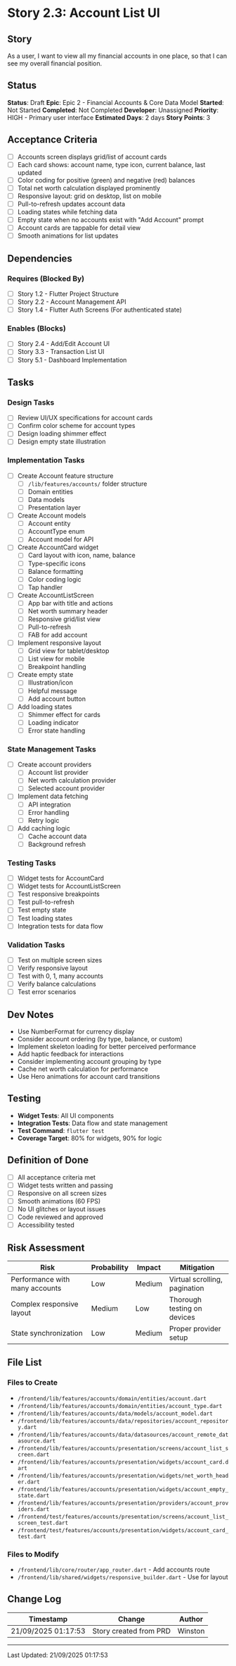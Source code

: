 # Story 2.3: Account List UI

## Story
As a user,
I want to view all my financial accounts in one place,
so that I can see my overall financial position.

## Status
**Status**: Draft
**Epic**: Epic 2 - Financial Accounts & Core Data Model
**Started**: Not Started
**Completed**: Not Completed
**Developer**: Unassigned
**Priority**: HIGH - Primary user interface
**Estimated Days**: 2 days
**Story Points**: 3

## Acceptance Criteria
- [ ] Accounts screen displays grid/list of account cards
- [ ] Each card shows: account name, type icon, current balance, last updated
- [ ] Color coding for positive (green) and negative (red) balances
- [ ] Total net worth calculation displayed prominently
- [ ] Responsive layout: grid on desktop, list on mobile
- [ ] Pull-to-refresh updates account data
- [ ] Loading states while fetching data
- [ ] Empty state when no accounts exist with "Add Account" prompt
- [ ] Account cards are tappable for detail view
- [ ] Smooth animations for list updates

## Dependencies
### Requires (Blocked By)
- [ ] Story 1.2 - Flutter Project Structure
- [ ] Story 2.2 - Account Management API
- [ ] Story 1.4 - Flutter Auth Screens (For authenticated state)

### Enables (Blocks)
- [ ] Story 2.4 - Add/Edit Account UI
- [ ] Story 3.3 - Transaction List UI
- [ ] Story 5.1 - Dashboard Implementation

## Tasks

### Design Tasks
- [ ] Review UI/UX specifications for account cards
- [ ] Confirm color scheme for account types
- [ ] Design loading shimmer effect
- [ ] Design empty state illustration

### Implementation Tasks
- [ ] Create Account feature structure
  - [ ] `/lib/features/accounts/` folder structure
  - [ ] Domain entities
  - [ ] Data models
  - [ ] Presentation layer
- [ ] Create Account models
  - [ ] Account entity
  - [ ] AccountType enum
  - [ ] Account model for API
- [ ] Create AccountCard widget
  - [ ] Card layout with icon, name, balance
  - [ ] Type-specific icons
  - [ ] Balance formatting
  - [ ] Color coding logic
  - [ ] Tap handler
- [ ] Create AccountListScreen
  - [ ] App bar with title and actions
  - [ ] Net worth summary header
  - [ ] Responsive grid/list view
  - [ ] Pull-to-refresh
  - [ ] FAB for add account
- [ ] Implement responsive layout
  - [ ] Grid view for tablet/desktop
  - [ ] List view for mobile
  - [ ] Breakpoint handling
- [ ] Create empty state
  - [ ] Illustration/icon
  - [ ] Helpful message
  - [ ] Add account button
- [ ] Add loading states
  - [ ] Shimmer effect for cards
  - [ ] Loading indicator
  - [ ] Error state handling

### State Management Tasks
- [ ] Create account providers
  - [ ] Account list provider
  - [ ] Net worth calculation provider
  - [ ] Selected account provider
- [ ] Implement data fetching
  - [ ] API integration
  - [ ] Error handling
  - [ ] Retry logic
- [ ] Add caching logic
  - [ ] Cache account data
  - [ ] Background refresh

### Testing Tasks
- [ ] Widget tests for AccountCard
- [ ] Widget tests for AccountListScreen
- [ ] Test responsive breakpoints
- [ ] Test pull-to-refresh
- [ ] Test empty state
- [ ] Test loading states
- [ ] Integration tests for data flow

### Validation Tasks
- [ ] Test on multiple screen sizes
- [ ] Verify responsive layout
- [ ] Test with 0, 1, many accounts
- [ ] Verify balance calculations
- [ ] Test error scenarios

## Dev Notes
- Use NumberFormat for currency display
- Consider account ordering (by type, balance, or custom)
- Implement skeleton loading for better perceived performance
- Add haptic feedback for interactions
- Consider implementing account grouping by type
- Cache net worth calculation for performance
- Use Hero animations for account card transitions

## Testing
- **Widget Tests**: All UI components
- **Integration Tests**: Data flow and state management
- **Test Command**: `flutter test`
- **Coverage Target**: 80% for widgets, 90% for logic

## Definition of Done
- [ ] All acceptance criteria met
- [ ] Widget tests written and passing
- [ ] Responsive on all screen sizes
- [ ] Smooth animations (60 FPS)
- [ ] No UI glitches or layout issues
- [ ] Code reviewed and approved
- [ ] Accessibility tested

## Risk Assessment
| Risk | Probability | Impact | Mitigation |
|------|------------|--------|------------|
| Performance with many accounts | Low | Medium | Virtual scrolling, pagination |
| Complex responsive layout | Medium | Low | Thorough testing on devices |
| State synchronization | Low | Medium | Proper provider setup |

## File List
### Files to Create
- `/frontend/lib/features/accounts/domain/entities/account.dart`
- `/frontend/lib/features/accounts/domain/entities/account_type.dart`
- `/frontend/lib/features/accounts/data/models/account_model.dart`
- `/frontend/lib/features/accounts/data/repositories/account_repository.dart`
- `/frontend/lib/features/accounts/data/datasources/account_remote_datasource.dart`
- `/frontend/lib/features/accounts/presentation/screens/account_list_screen.dart`
- `/frontend/lib/features/accounts/presentation/widgets/account_card.dart`
- `/frontend/lib/features/accounts/presentation/widgets/net_worth_header.dart`
- `/frontend/lib/features/accounts/presentation/widgets/account_empty_state.dart`
- `/frontend/lib/features/accounts/presentation/providers/account_providers.dart`
- `/frontend/test/features/accounts/presentation/screens/account_list_screen_test.dart`
- `/frontend/test/features/accounts/presentation/widgets/account_card_test.dart`

### Files to Modify
- `/frontend/lib/core/router/app_router.dart` - Add accounts route
- `/frontend/lib/shared/widgets/responsive_builder.dart` - Use for layout

## Change Log
| Timestamp | Change | Author |
|-----------|--------|---------|
| 21/09/2025 01:17:53 | Story created from PRD | Winston |

---
Last Updated: 21/09/2025 01:17:53